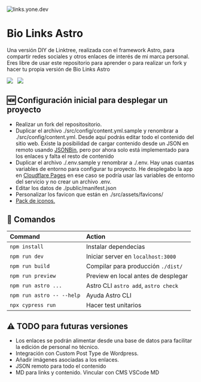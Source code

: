 ![links.yone.dev](https://res.cloudinary.com/dcllw95id/images/v1689187983/yonedev/Yonedev-Github/Yonedev-Github.png?_i=AA)

# Bio Links Astro

Una versión DIY de Linktree, realizada con el framework Astro, para compartir redes sociales y otros enlaces de interés de mi marca personal. Eres libre de usar este repositorio para aprender o para realizar un fork y hacer tu propia versión de Bio Links Astro

<p>
   <img src="https://img.shields.io/static/v1?style=for-the-badge&message=Astro&color=FF5D01&logo=Astro&logoColor=FFFFFF&label=" />&nbsp;&nbsp;
   <img src="https://img.shields.io/static/v1?style=for-the-badge&message=Tailwind+CSS&color=222222&logo=Tailwind+CSS&logoColor=06B6D4&label=" />&nbsp;&nbsp;
</p>

## 🆕 Configuración inicial para desplegar un proyecto

- Realizar un fork del repositositorio.
- Duplicar el archivo ./src/config/content.yml.sample y renombrar a ./src/config/content.yml. Desde aquí podrás editar todo el contenido del sitio web. Existe la posibilidad de cargar contenido desde un JSON en remoto usando [JSONBin](https://jsonbin.io/), pero por ahora solo está implementado para los enlaces y falta el resto de contenido
- Duplicar el archivo ./.env.sample y renombrar a ./.env. Hay unas cuantas variables de entorno para configurar tu proyecto. He desplegabo la app en [Cloudflare Pages](https://dash.cloudflare.com/) en ese caso se podría usar las variables de entorno del servicio y no crear un archivo .env.
- Editar los datos de ./public/manifest.json
- Personalizar los favicon que están en ./src/assets/favicons/
- [Pack de iconos.](https://icon-sets.iconify.design/mdi/)

## 🧞 Comandos

| Command                   | Action                               |
| :------------------------ | :----------------------------------- |
| `npm install`             | Instalar dependecias                 |
| `npm run dev`             | Iniciar server en `localhost:3000`   |
| `npm run build`           | Compilar para producción `./dist/`   |
| `npm run preview`         | Preview en local antes de desplegar  |
| `npm run astro ...`       | Astro CLI `astro add`, `astro check` |
| `npm run astro -- --help` | Ayuda Astro CLI                      |
| `npx cypress run `        | Hacer test unitarios                 |

## ⚠️ TODO para futuras versiones

- Los enlaces se podrán alimentar desde una base de datos para facilitar la edición de personal no técnico.
- Integración con Custom Post Type de Wordpress.
- Añadir imágenes asociadas a los enlaces.
- JSON remoto para todo el contenido
- MD para links y contenido. Vincular con CMS VSCode MD
